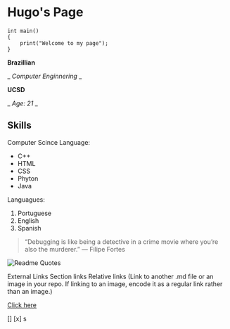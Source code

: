 # Hugo's Page

```
int main()
{
    print("Welcome to my page");
}

```

**Brazillian**

_ _Computer Enginnering_ _

**UCSD**

_ _Age: 21_ _

## Skills

Computer Scince Language:

- C++
- HTML
- CSS
- Phyton
- Java

Languagues:

1. Portuguese
2. English
3. Spanish 

>“Debugging is like being a detective in a crime movie where you’re also the murderer.” — Filipe Fortes

![Readme Quotes](https://quotes-github-readme.vercel.app/api?type=horizontal)

External Links
Section links
Relative links (Link to another .md file or an image in your repo. If linking to an image, encode it as a regular link rather than an image.)

[Click here](/file.md)

[] 
[x] s

